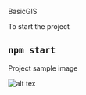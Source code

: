 BasicGIS

To start the project
## `npm start`

Project sample image

![alt tex](https://github.com/kenangunen/BasicGIS/tree/master/src/img/1.png)





